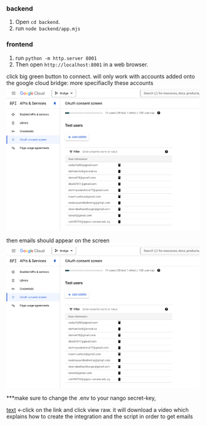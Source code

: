 ### backend

1. Open `cd backend`.
2. run `node backend/app.mjs`


### frontend

1. run `python -m http.server 8001`
2. Then open `http://localhost:8001` in a web browser.


click big green button to connect. will only work with accounts added onto the google cloud bridge: more specifiaclly these accounts
![alt text](image.png)


then emails should appear on the screen
![alt text](image-1.png)

***make sure to change the .env to your nango secret-key,

[text](<Screen Recording 2024-08-23 at 2.26.05 PM.mov>) <-click on the link and click view raw. it will download a video which explains how to create the integration and the script in order to get emails
